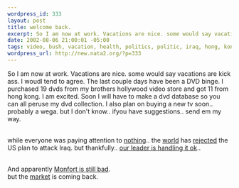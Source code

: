 ```yaml
--- 
wordpress_id: 333
layout: post
title: welcome back.
excerpt: So I am now at work. Vacations are nice. some would say vacations are kick ass. I woudl tend to agree. The last couple days have been a DVD binge. I purchased 19 dvds from my brothers hollywood video store and got 11 from hong kong. I am excited. Soon I will have to make a dvd database so you can all peruse my dvd collection. I also plan on buying a new tv soon.. probably a wega. but I don't kno...
date: 2002-08-06 21:00:01 -05:00
tags: video, bush, vacation, health, politics, politic, iraq, hong, kong
wordpress_url: http://new.nata2.org/?p=333
---
```

So I am now at work. Vacations are nice. some would say vacations are kick ass. I woudl tend to agree. The last couple days have been a DVD binge. I purchased 19 dvds from my brothers hollywood video store and got 11 from hong kong. I am excited. Soon I will have to make a dvd database so you can all peruse my dvd collection. I also plan on buying a new tv soon.. probably a wega. but I don't know.. ifyou have suggestions.. send em my way.<br/><br/>

while everyone was paying attention to <a href="http://www.cnn.com/2002/HEALTH/08/06/conjoined.twins/index.html">nothing</a>.. the <a href="http://news.independent.co.uk/world/politics/story.jsp?story=321916">world</a> has <a href="http://www.guardian.co.uk/Iraq/Story/0,2763,769851,00.html">rejected</a> the US plan to attack Iraq. but thankfully.. <a href="http://story.news.yahoo.com/news?tmpl=story2&amp;cid=544&amp;u=/ap/20020806/ap_on_go_pr_wh/bush_medical_2&amp;printer=1">our leader is handling it ok</a>.. <br/>
<br/>

And apparently <a href="http://rense.com/general27/canned.htm">Monfort is still bad</a>.<br/> but the <a href="http://www.marketwatch.com/news/story.asp?guid=%7B415DC9C0%2D455B%2D43B7%2DA32B%2DFF32C0A1B655%7D&amp;siteid=yhoo">market</a> is coming back.
